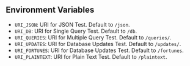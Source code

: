 ## Environment Variables

* `URI_JSON`: URI for JSON Test. Default to `/json`.
* `URI_DB`: URI for Single Query Test. Default to `/db`.
* `URI_QUERIES`: URI for Multiple Query Test. Default to `/queries/`.
* `URI_UPDATES`: URI for Database Updates Test. Default to `/updates/`.
* `URI_FORTUNES`: URI for Database Updates Test. Default to `/fortunes`.
* `URI_PLAINTEXT`: URI for Plain Text Test. Default to `/plaintext`.
